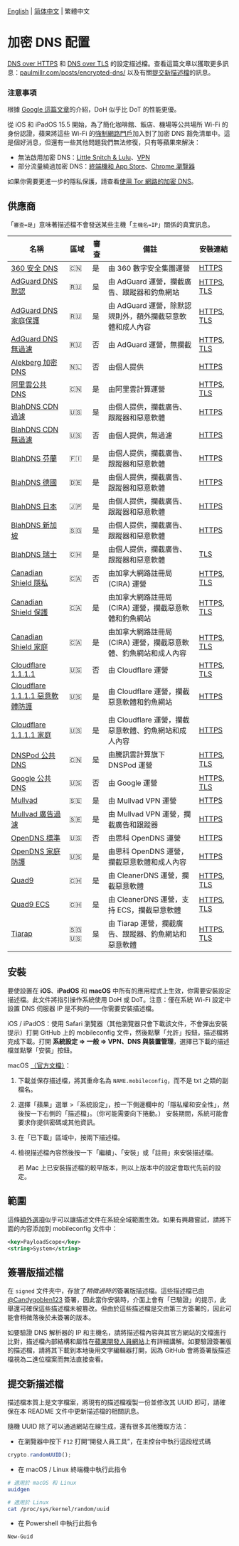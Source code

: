 [English](https://github.com/paulmillr/encrypted-dns/) | [简体中文](https://github.com/paulmillr/encrypted-dns/blob/master/README.cmn-CN.md) | 繁體中文

# 加密 DNS 配置

[DNS over HTTPS](https://en.wikipedia.org/wiki/DNS_over_HTTPS) 和 [DNS over TLS](https://en.wikipedia.org/wiki/DNS_over_TLS) 的設定描述檔。查看這篇文章以獲取更多訊息：[paulmillr.com/posts/encrypted-dns/](https://paulmillr.com/posts/encrypted-dns/) 以及有關[提交新描述檔](#提交新描述檔)的訊息。

### 注意事項

根據 [Google 這篇文章](https://security.googleblog.com/2022/07/dns-over-http3-in-android.html)的介紹，DoH 似乎比 DoT 的性能更優。

從 iOS 和 iPadOS 15.5 開始，為了簡化咖啡館、飯店、機場等公共場所 Wi-Fi 的身份認證，蘋果將這些 Wi-Fi 的[強制網路門戶](https://en.wikipedia.org/wiki/Captive_portal)加入到了加密 DNS 豁免清單中。這是個好消息，但還有一些其他問題我們無法修復，只有等蘋果來解決：

- 無法啟用加密 DNS：[Little Snitch & Lulu](https://github.com/paulmillr/encrypted-dns/issues/13)、[VPN](https://github.com/paulmillr/encrypted-dns/issues/18)
- 部分流量繞過加密 DNS：[終端機和 App Store](https://github.com/paulmillr/encrypted-dns/issues/22)、[Chrome 瀏覽器](https://github.com/paulmillr/encrypted-dns/issues/19)

如果你需要更進一步的隱私保護，請查看[使用 Tor 網路的加密 DNS](https://github.com/alecmuffett/dohot)。

## 供應商

「`審查=是`」意味著描述檔不會發送某些主機「`主機名=IP`」關係的真實訊息。

| 名稱                                                                                                                                             | 區域  | 審查 | 備註                                                             | 安裝連結                                                                                                                                                                                                                             |
| ------------------------------------------------------------------------------------------------------------------------------------------------ | ----- | ---- | ---------------------------------------------------------------- | ------------------------------------------------------------------------------------------------------------------------------------------------------------------------------------------------------------------------------------ |
| [360 安全 DNS](https://sdns.360.net/dnsPublic.html)                                                                                              | 🇨🇳    | 是   | 由 360 數字安全集團運營                                          | [HTTPS](https://github.com/paulmillr/encrypted-dns/raw/master/profiles/360-https.mobileconfig)                                                                                                                                       |
| [AdGuard DNS 默認](https://adguard-dns.io/kb/zh-TW/general/dns-providers/#default)                                                               | 🇷🇺    | 是   | 由 AdGuard 運營，攔截廣告、跟蹤器和釣魚網站                      | [HTTPS](https://github.com/paulmillr/encrypted-dns/raw/master/profiles/adguard-default-https.mobileconfig), [TLS](https://github.com/paulmillr/encrypted-dns/raw/master/profiles/adguard-default-tls.mobileconfig)                   |
| [AdGuard DNS 家庭保護](https://adguard-dns.io/kb/zh-TW/general/dns-providers/#family-protection)                                                 | 🇷🇺    | 是   | 由 AdGuard 運營，除默認規則外，額外攔截惡意軟體和成人內容        | [HTTPS](https://github.com/paulmillr/encrypted-dns/raw/master/profiles/adguard-family-https.mobileconfig), [TLS](https://github.com/paulmillr/encrypted-dns/raw/master/profiles/adguard-family-tls.mobileconfig)                     |
| [AdGuard DNS 無過濾](https://adguard-dns.io/kb/zh-TW/general/dns-providers/#non-filtering)                                                       | 🇷🇺    | 否   | 由 AdGuard 運營，無攔截                                          | [HTTPS](https://github.com/paulmillr/encrypted-dns/raw/master/profiles/adguard-nofilter-https.mobileconfig), [TLS](https://github.com/paulmillr/encrypted-dns/raw/master/profiles/adguard-nofilter-tls.mobileconfig)                 |
| [Alekberg 加密 DNS](https://alekberg.net)                                                                                                        | 🇳🇱    | 否   | 由個人提供                                                       | [HTTPS](https://github.com/paulmillr/encrypted-dns/raw/master/profiles/alekberg-https.mobileconfig)                                                                                                                                  |
| [阿里雲公共 DNS](https://www.alidns.com/)                                                                                                        | 🇨🇳    | 是   | 由阿里雲計算運營                                                 | [HTTPS](https://github.com/paulmillr/encrypted-dns/raw/master/profiles/alibaba-https.mobileconfig), [TLS](https://github.com/paulmillr/encrypted-dns/raw/master/profiles/alibaba-tls.mobileconfig)                                   |
| [BlahDNS CDN 過濾](https://blahdns.com/)                                                                                                         | 🇺🇸    | 是   | 由個人提供，攔截廣告、跟蹤器和惡意軟體                           | [HTTPS](https://github.com/paulmillr/encrypted-dns/raw/master/profiles/blahdns-cdn-adblock-doh1.mobileconfig)                                                                                                                        |
| [BlahDNS CDN 無過濾](https://blahdns.com/)                                                                                                       | 🇺🇸    | 否   | 由個人提供，無過濾                                               | [HTTPS](https://github.com/paulmillr/encrypted-dns/raw/master/profiles/blahdns-cdn-unfiltered-doh1.mobileconfig)                                                                                                                     |
| [BlahDNS 芬蘭](https://blahdns.com/)                                                                                                             | 🇫🇮    | 是   | 由個人提供，攔截廣告、跟蹤器和惡意軟體                           | [HTTPS](https://github.com/paulmillr/encrypted-dns/raw/master/profiles/blahdns-finland-doh.mobileconfig)                                                                                                                             |
| [BlahDNS 德國](https://blahdns.com/)                                                                                                             | 🇩🇪    | 是   | 由個人提供，攔截廣告、跟蹤器和惡意軟體                           | [HTTPS](https://github.com/paulmillr/encrypted-dns/raw/master/profiles/blahdns-germany-doh.mobileconfig)                                                                                                                             |
| [BlahDNS 日本](https://blahdns.com/)                                                                                                             | 🇯🇵    | 是   | 由個人提供，攔截廣告、跟蹤器和惡意軟體                           | [HTTPS](https://github.com/paulmillr/encrypted-dns/raw/master/profiles/blahdns-japan-doh.mobileconfig)                                                                                                                               |
| [BlahDNS 新加坡](https://blahdns.com/)                                                                                                           | 🇸🇬    | 是   | 由個人提供，攔截廣告、跟蹤器和惡意軟體                           | [HTTPS](https://github.com/paulmillr/encrypted-dns/raw/master/profiles/blahdns-singapore-doh.mobileconfig)                                                                                                                           |
| [BlahDNS 瑞士](https://blahdns.com/)                                                                                                             | 🇨🇭    | 是   | 由個人提供，攔截廣告、跟蹤器和惡意軟體                           | [TLS](https://github.com/paulmillr/encrypted-dns/raw/master/profiles/blahdns-switzerland-dot.mobileconfig)                                                                                                                           |
| [Canadian Shield 隱私](https://www.cira.ca/cybersecurity-services/canadian-shield/configure/summary-cira-canadian-shield-dns-resolver-addresses) | 🇨🇦    | 否   | 由加拿大網路註冊局 (CIRA) 運營                                   | [HTTPS](https://github.com/paulmillr/encrypted-dns/raw/master/profiles/canadianshield-private-https.mobileconfig), [TLS](https://github.com/paulmillr/encrypted-dns/raw/master/profiles/canadianshield-private-tls.mobileconfig)     |
| [Canadian Shield 保護](https://www.cira.ca/cybersecurity-services/canadian-shield/configure/summary-cira-canadian-shield-dns-resolver-addresses) | 🇨🇦    | 是   | 由加拿大網路註冊局 (CIRA) 運營，攔截惡意軟體和釣魚網站           | [HTTPS](https://github.com/paulmillr/encrypted-dns/raw/master/profiles/canadianshield-protected-https.mobileconfig), [TLS](https://github.com/paulmillr/encrypted-dns/raw/master/profiles/canadianshield-protected-tls.mobileconfig) |
| [Canadian Shield 家庭](https://www.cira.ca/cybersecurity-services/canadian-shield/configure/summary-cira-canadian-shield-dns-resolver-addresses) | 🇨🇦    | 是   | 由加拿大網路註冊局 (CIRA) 運營，攔截惡意軟體、釣魚網站和成人內容 | [HTTPS](https://github.com/paulmillr/encrypted-dns/raw/master/profiles/canadianshield-family-https.mobileconfig), [TLS](https://github.com/paulmillr/encrypted-dns/raw/master/profiles/canadianshield-family-tls.mobileconfig)       |
| [Cloudflare 1.1.1.1](https://developers.cloudflare.com/1.1.1.1/encryption/)                                                                      | 🇺🇸    | 否   | 由 Cloudflare 運營                                               | [HTTPS](https://github.com/paulmillr/encrypted-dns/raw/master/profiles/cloudflare-https.mobileconfig), [TLS](https://github.com/paulmillr/encrypted-dns/raw/master/profiles/cloudflare-tls.mobileconfig)                             |
| [Cloudflare 1.1.1.1 惡意軟體防護](https://developers.cloudflare.com/1.1.1.1/setup/#1111-for-families)                                            | 🇺🇸    | 是   | 由 Cloudflare 運營，攔截惡意軟體和釣魚網站                       | [HTTPS](https://github.com/paulmillr/encrypted-dns/raw/master/profiles/cloudflare-malware-https.mobileconfig)                                                                                                                        |
| [Cloudflare 1.1.1.1 家庭](https://developers.cloudflare.com/1.1.1.1/setup/#1111-for-families)                                                    | 🇺🇸    | 是   | 由 Cloudflare 運營，攔截惡意軟體、釣魚網站和成人內容             | [HTTPS](https://github.com/paulmillr/encrypted-dns/raw/master/profiles/cloudflare-family-https.mobileconfig)                                                                                                                         |
| [DNSPod 公共 DNS](https://www.dnspod.cn/products/publicdns)                                                                                      | 🇨🇳    | 是   | 由騰訊雲計算旗下 DNSPod 運營                                     | [HTTPS](https://github.com/paulmillr/encrypted-dns/raw/master/profiles/dnspod-https.mobileconfig), [TLS](https://github.com/paulmillr/encrypted-dns/raw/master/profiles/dnspod-tls.mobileconfig)                                     |
| [Google 公共 DNS](https://developers.google.com/speed/public-dns/docs/secure-transports?hl=zh-tw)                                                | 🇺🇸    | 否   | 由 Google 運營                                                   | [HTTPS](https://github.com/paulmillr/encrypted-dns/raw/master/profiles/google-https.mobileconfig), [TLS](https://github.com/paulmillr/encrypted-dns/raw/master/profiles/google-tls.mobileconfig)                                     |
| [Mullvad](https://mullvad.net/zh-hant/help/dns-over-https-and-dns-over-tls/)                                                                     | 🇸🇪    | 是   | 由 Mullvad VPN 運營                                              | [HTTPS](https://github.com/paulmillr/encrypted-dns/raw/master/profiles/mullvad-doh.mobileconfig)                                                                                                                                     |
| [Mullvad 廣告過濾](https://mullvad.net/zh-hant/help/dns-over-https-and-dns-over-tls/)                                                            | 🇸🇪    | 是   | 由 Mullvad VPN 運營，攔截廣告和跟蹤器                            | [HTTPS](https://github.com/paulmillr/encrypted-dns/raw/master/profiles/mullvad-adblock-doh.mobileconfig)                                                                                                                             |
| [OpenDNS 標準](https://support.opendns.com/hc/articles/360038086532)                                                                             | 🇺🇸    | 否   | 由思科 OpenDNS 運營                                              | [HTTPS](https://github.com/paulmillr/encrypted-dns/raw/master/profiles/opendns-https.mobileconfig)                                                                                                                                   |
| [OpenDNS 家庭防護](https://support.opendns.com/hc/articles/360038086532)                                                                         | 🇺🇸    | 是   | 由思科 OpenDNS 運營，攔截惡意軟體和成人內容                      | [HTTPS](https://github.com/paulmillr/encrypted-dns/raw/master/profiles/opendns-family-https.mobileconfig)                                                                                                                            |
| [Quad9](https://www.quad9.net/news/blog/doh-with-quad9-dns-servers/)                                                                             | 🇨🇭    | 是   | 由 CleanerDNS 運營，攔截惡意軟體                                 | [HTTPS](https://github.com/paulmillr/encrypted-dns/raw/master/profiles/quad9-https.mobileconfig), [TLS](https://github.com/paulmillr/encrypted-dns/raw/master/profiles/quad9-tls.mobileconfig)                                       |
| [Quad9 ECS](https://www.quad9.net/news/blog/doh-with-quad9-dns-servers/)                                                                         | 🇨🇭    | 是   | 由 CleanerDNS 運營，支持 ECS，攔截惡意軟體                       | [HTTPS](https://github.com/paulmillr/encrypted-dns/raw/master/profiles/quad9-ECS-https.mobileconfig), [TLS](https://github.com/paulmillr/encrypted-dns/raw/master/profiles/quad9-ECS-tls.mobileconfig)                               |
| [Tiarap](https://doh.tiar.app)                                                                                                                   | 🇸🇬 🇺🇸 | 是   | 由 Tiarap 運營，攔截廣告、跟蹤器、釣魚網站和惡意軟體             | [HTTPS](https://github.com/paulmillr/encrypted-dns/raw/master/profiles/tiarapp-https.mobileconfig), [TLS](https://github.com/paulmillr/encrypted-dns/raw/master/profiles/tiarapp-tls.mobileconfig)                                   |

## 安裝

要使設置在 **iOS**、**iPadOS** 和 **macOS** 中所有的應用程式上生效，你需要安裝設定描述檔。此文件將指引操作系統使用 DoH 或 DoT。注意：僅在系統 Wi-Fi 設定中設置 DNS 伺服器 IP 是不夠的——你需要安裝描述檔。

iOS / iPadOS：使用 Safari 瀏覽器（其他瀏覽器只會下載該文件，不會彈出安裝提示）打開 GitHub 上的 mobileconfig 文件，然後點擊「允許」按鈕，描述檔將完成下載。打開 **系統設定 => 一般 => VPN、DNS 與裝置管理**，選擇已下載的描述檔並點擊「安裝」按鈕。

macOS [（官方文檔）](https://support.apple.com/zh-tw/guide/mac-help/mh35561/)：

1. 下載並保存描述檔，將其重命名為 `NAME.mobileconfig`，而不是 txt 之類的副檔名。
2. 選擇「蘋果」選單 >「系統設定」，按一下側邊欄中的「隱私權和安全性」，然後按一下右側的「描述檔」。（你可能需要向下捲動。）
   安裝期間，系統可能會要求你提供密碼或其他資訊。
3. 在「已下載」區域中，按兩下描述檔。
4. 檢視描述檔內容然後按一下「繼續」、「安裝」或「註冊」來安裝描述檔。

   若 Mac 上已安裝描述檔的較早版本，則以上版本中的設定會取代先前的設定。

## 範圍

這條[額外選項](https://github.com/paulmillr/encrypted-dns/issues/22)似乎可以讓描述文件在系統全域範圍生效。如果有興趣嘗試，請將下面的內容添加到 mobileconfig 文件中：

```xml
<key>PayloadScope</key>
<string>System</string>
```

## 簽署版描述檔

在 `signed` 文件夾中，存放了*稍微過時的*簽署版描述檔。這些描述檔已由 [@Candygoblen123](https://github.com/Candygoblen123) 簽署，因此當你安裝時，介面上會有「已驗證」的提示，此舉還可確保這些描述檔未被篡改。但由於這些描述檔是交由第三方簽署的，因此可能會稍微落後於未簽署的版本。

[備註]: <> (我們建議安裝簽署版的描述檔，因為數位簽章可以確保文件在下載時沒有被修改。)

如要驗證 DNS 解析器的 IP 和主機名，請將描述檔內容與其官方網站的文檔進行比對，描述檔內部結構和屬性在[蘋果開發人員網站](https://developer.apple.com/documentation/devicemanagement/dnssettings)上有詳細講解。如要驗證簽署版的描述檔，請將其下載到本地後用文字編輯器打開，因為 GitHub 會將簽署版描述檔視為二進位檔案而無法直接查看。

## 提交新描述檔

描述檔本質上是文字檔案，將現有的描述檔複製一份並修改其 UUID 即可，請確保在本 README 文件中更新描述檔的相關訊息。

隨機 UUID 除了可以通過網站在線生成，還有很多其他獲取方法：

- 在瀏覽器中按下 `F12` 打開“開發人員工具”，在主控台中執行這段程式碼

```javascript
crypto.randomUUID();
```

- 在 macOS / Linux 終端機中執行此指令

```sh
# 適用於 macOS 和 Linux
uuidgen

# 適用於 Linux
cat /proc/sys/kernel/random/uuid
```

- 在 Powershell 中執行此指令

```powershell
New-Guid
```
